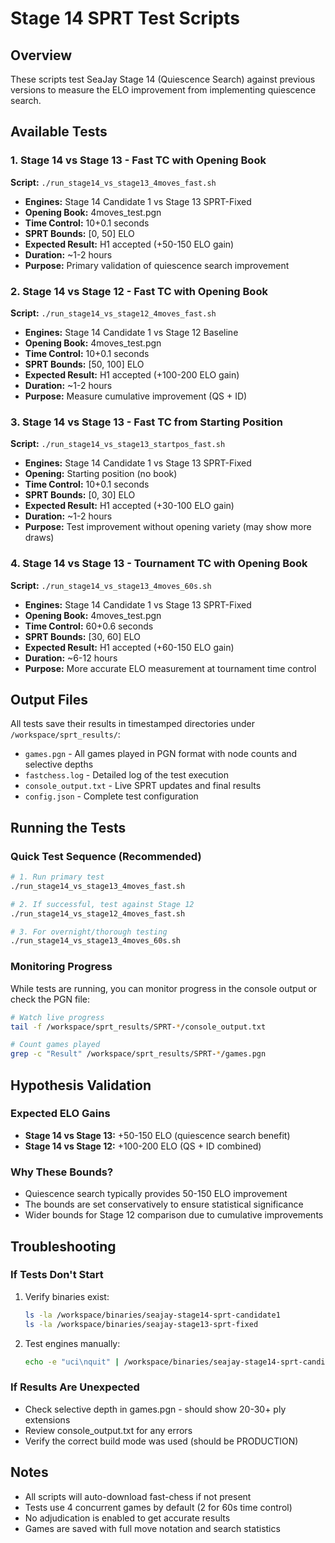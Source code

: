 # Stage 14 SPRT Test Scripts

## Overview
These scripts test SeaJay Stage 14 (Quiescence Search) against previous versions to measure the ELO improvement from implementing quiescence search.

## Available Tests

### 1. Stage 14 vs Stage 13 - Fast TC with Opening Book
**Script:** `./run_stage14_vs_stage13_4moves_fast.sh`
- **Engines:** Stage 14 Candidate 1 vs Stage 13 SPRT-Fixed
- **Opening Book:** 4moves_test.pgn
- **Time Control:** 10+0.1 seconds
- **SPRT Bounds:** [0, 50] ELO
- **Expected Result:** H1 accepted (+50-150 ELO gain)
- **Duration:** ~1-2 hours
- **Purpose:** Primary validation of quiescence search improvement

### 2. Stage 14 vs Stage 12 - Fast TC with Opening Book
**Script:** `./run_stage14_vs_stage12_4moves_fast.sh`
- **Engines:** Stage 14 Candidate 1 vs Stage 12 Baseline
- **Opening Book:** 4moves_test.pgn
- **Time Control:** 10+0.1 seconds
- **SPRT Bounds:** [50, 100] ELO
- **Expected Result:** H1 accepted (+100-200 ELO gain)
- **Duration:** ~1-2 hours
- **Purpose:** Measure cumulative improvement (QS + ID)

### 3. Stage 14 vs Stage 13 - Fast TC from Starting Position
**Script:** `./run_stage14_vs_stage13_startpos_fast.sh`
- **Engines:** Stage 14 Candidate 1 vs Stage 13 SPRT-Fixed
- **Opening:** Starting position (no book)
- **Time Control:** 10+0.1 seconds
- **SPRT Bounds:** [0, 30] ELO
- **Expected Result:** H1 accepted (+30-100 ELO gain)
- **Duration:** ~1-2 hours
- **Purpose:** Test improvement without opening variety (may show more draws)

### 4. Stage 14 vs Stage 13 - Tournament TC with Opening Book
**Script:** `./run_stage14_vs_stage13_4moves_60s.sh`
- **Engines:** Stage 14 Candidate 1 vs Stage 13 SPRT-Fixed
- **Opening Book:** 4moves_test.pgn
- **Time Control:** 60+0.6 seconds
- **SPRT Bounds:** [30, 60] ELO
- **Expected Result:** H1 accepted (+60-150 ELO gain)
- **Duration:** ~6-12 hours
- **Purpose:** More accurate ELO measurement at tournament time control

## Output Files

All tests save their results in timestamped directories under `/workspace/sprt_results/`:
- `games.pgn` - All games played in PGN format with node counts and selective depths
- `fastchess.log` - Detailed log of the test execution
- `console_output.txt` - Live SPRT updates and final results
- `config.json` - Complete test configuration

## Running the Tests

### Quick Test Sequence (Recommended)
```bash
# 1. Run primary test
./run_stage14_vs_stage13_4moves_fast.sh

# 2. If successful, test against Stage 12
./run_stage14_vs_stage12_4moves_fast.sh

# 3. For overnight/thorough testing
./run_stage14_vs_stage13_4moves_60s.sh
```

### Monitoring Progress
While tests are running, you can monitor progress in the console output or check the PGN file:
```bash
# Watch live progress
tail -f /workspace/sprt_results/SPRT-*/console_output.txt

# Count games played
grep -c "Result" /workspace/sprt_results/SPRT-*/games.pgn
```

## Hypothesis Validation

### Expected ELO Gains
- **Stage 14 vs Stage 13:** +50-150 ELO (quiescence search benefit)
- **Stage 14 vs Stage 12:** +100-200 ELO (QS + ID combined)

### Why These Bounds?
- Quiescence search typically provides 50-150 ELO improvement
- The bounds are set conservatively to ensure statistical significance
- Wider bounds for Stage 12 comparison due to cumulative improvements

## Troubleshooting

### If Tests Don't Start
1. Verify binaries exist:
   ```bash
   ls -la /workspace/binaries/seajay-stage14-sprt-candidate1
   ls -la /workspace/binaries/seajay-stage13-sprt-fixed
   ```

2. Test engines manually:
   ```bash
   echo -e "uci\nquit" | /workspace/binaries/seajay-stage14-sprt-candidate1
   ```

### If Results Are Unexpected
- Check selective depth in games.pgn - should show 20-30+ ply extensions
- Review console_output.txt for any errors
- Verify the correct build mode was used (should be PRODUCTION)

## Notes
- All scripts will auto-download fast-chess if not present
- Tests use 4 concurrent games by default (2 for 60s time control)
- No adjudication is enabled to get accurate results
- Games are saved with full move notation and search statistics